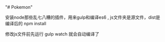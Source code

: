 "# Pokemon" 

安装node那些乱七八糟的插件，用来gulp和编译es6  , js文件夹是源文件，dist是编译后的
 npm install
 
修改js文件前先运行
 gulp watch
 就会自动编译了
